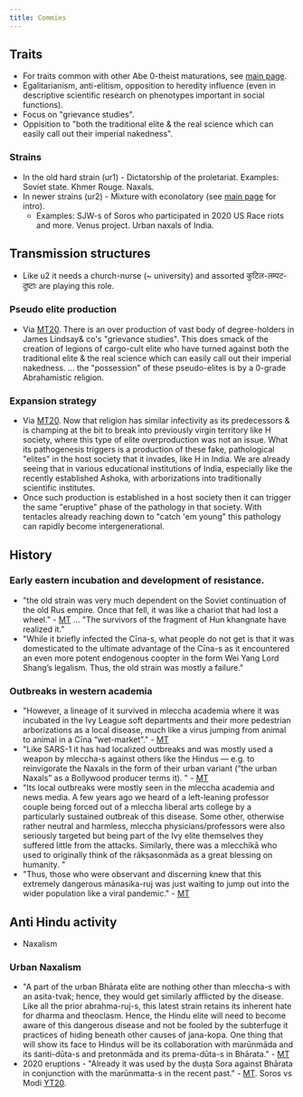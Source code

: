 ```yaml
---
title: Commies
---
```


## Traits
- For traits common with other Abe 0-theist maturations, see [main page](../).
- Egalitarianism, anti-elitism, opposition to heredity influence (even in descriptive scientific research on phenotypes important in social functions). 
- Focus on "grievance studies".
- Oppisition to "both the traditional elite & the real science which can easily call out their imperial nakedness".

### Strains
- In the old hard strain (ur1) - Dictatorship of the proletariat. Examples: Soviet state. Khmer Rouge. Naxals.
- In newer strains (ur2) - Mixture with econolatory (see [main page](../) for intro). 
  - Examples: SJW-s of Soros who participated in 2020 US Race riots and more. Venus project. Urban naxals of India.

## Transmission structures
- Like u2 it needs a church-nurse (\~ university) and assorted कुटिल-लम्पट-दुष्टाः are playing this role.

### Pseudo elite production
- Via [MT20](https://twitter.com/blog_supplement/status/1285443764333551621). There is an over production of vast body of degree-holders in James Lindsay& co's "grievance studies". This does smack of the creation of legions of cargo-cult elite who have turned against both the traditional elite & the real science which can easily call out their imperial nakedness. ...  the "possession" of these pseudo-elites is by a 0-grade Abrahamistic religion.

### Expansion strategy
- Via [MT20](https://twitter.com/blog_supplement/status/1285443764333551621). Now that religion has similar infectivity as its predecessors & is champing at the bit to break into previously virgin territory like H society, where this type of elite overproduction was not an issue. What its pathogenesis triggers is a production of these fake, pathological "elites" in the host society that it invades, like H in India. We are already seeing that in various educational institutions of India, especially like the recently established Ashoka, with arborizations into traditionally scientific institutes.
- Once such production is established in a host society then it can trigger the same "eruptive" phase of the pathology in that society. With tentacles already reaching down to "catch 'em young" this pathology can rapidly become intergenerational. 

## History
### Early eastern incubation and development of resistance.
- "the old strain was very much dependent on the Soviet continuation of the old Rus empire. Once that fell, it was like a chariot that had lost a wheel." - [MT](https://manasataramgini.wordpress.com/2020/06/08/pandemic-days-the-fizz-is-out-of-the-bottle/) ... "The survivors of the fragment of Hun khangnate have realized it."
- "While it briefly infected the Cīna-s, what people do not get is that it was domesticated to the ultimate advantage of the Cīna-s as it encountered an even more potent endogenous coopter in the form Wei Yang Lord Shang’s legalism. Thus, the old strain was mostly a failure."

### Outbreaks in western academia 
- "However, a lineage of it survived in mleccha academia where it was incubated in the Ivy League soft departments and their more pedestrian arborizations as a local disease, much like a virus jumping from animal to animal in a Cīna “wet-market”." - [MT](https://manasataramgini.wordpress.com/2020/06/08/pandemic-days-the-fizz-is-out-of-the-bottle/)
- "Like SARS-1 it has had localized outbreaks and was mostly used a weapon by mleccha-s against others like the Hindus — e.g. to reinvigorate the Naxals in the form of their urban variant (“the urban Naxals” as a Bollywood producer terms it). " - [MT](https://manasataramgini.wordpress.com/2020/06/08/pandemic-days-the-fizz-is-out-of-the-bottle/)
- "Its local outbreaks were mostly seen in the mleccha academia and news media. A few years ago we heard of a left-leaning professor couple being forced out of a mleccha liberal arts college by a particularly sustained outbreak of this disease. Some other, otherwise rather neutral and harmless, mleccha physicians/professors were also seriously targeted but being part of the Ivy elite themselves they suffered little from the attacks. Similarly, there was a mlecchikā who used to originally think of the rākṣasonmāda as a great blessing on humanity. "
- "Thus, those who were observant and discerning knew that this extremely dangerous mānasika-ruj was just waiting to jump out into the wider population like a viral pandemic." - [MT](https://manasataramgini.wordpress.com/2020/06/08/pandemic-days-the-fizz-is-out-of-the-bottle/)

## Anti Hindu activity
- Naxalism

### Urban Naxalism
- "A part of the urban Bhārata elite are nothing other than mleccha-s with an asita-tvak; hence, they would get similarly afflicted by the disease. Like all the prior abrahma-ruj-s, this latest strain retains its inherent hate for dharma and theoclasm. Hence, the Hindu elite will need to become aware of this dangerous disease and not be fooled by the subterfuge it practices of hiding beneath other causes of jana-kopa. One thing that will show its face to Hindus will be its collaboration with marūnmāda and its śanti-dūta-s and pretonmāda and its prema-dūta-s in Bhārata." - [MT](https://manasataramgini.wordpress.com/2020/06/08/pandemic-days-the-fizz-is-out-of-the-bottle/)
- 2020 eruptions - "Already it was used by the duṣṭa Sora against Bhārata in conjunction with the marūnmatta-s in the recent past." - [MT](https://manasataramgini.wordpress.com/2020/06/08/pandemic-days-the-fizz-is-out-of-the-bottle/). Soros vs Modi [YT20](https://www.youtube.com/watch?time_continue=4&v=c8yiM-uI0nI&feature=emb_logo).